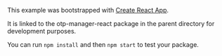 This example was bootstrapped with [Create React App](https://github.com/facebook/create-react-app).

It is linked to the otp-manager-react package in the parent directory for development purposes.

You can run `npm install` and then `npm start` to test your package.
